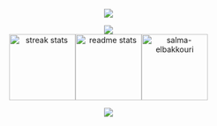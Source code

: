 <!--
**R-Sh1ki/R-Sh1ki** is a ✨ _special_ ✨ repository because its `README.md` (this file) appears on your GitHub profile.

Here are some ideas to get you started:

- 🔭 I’m currently working on ...
- 🌱 I’m currently learning ...
- 👯 I’m looking to collaborate on ...
- 🤔 I’m looking for help with ...
- 💬 Ask me about ...
- 📫 How to reach me: ...
- 😄 Pronouns: ...
- ⚡ Fun fact: ...
-->
<p align="center">
  <img src="https://capsule-render.vercel.app/api?type=waving&text=Hi👋&fontSize=30&fontColor=ebcb8b&color=81a1c1&fontAlignY=30&height=140&animation=fadeIn" />
</p>

<div align="center">
  <img align="center" src="https://skillicons.dev/icons?i=py,anaconda,c,cpp,cs,cmake,html,js,php,vue,opencv,qt,sqlite,matlab,kali,bash,raspberrypi,arduino,ros,vim,&theme=dark&perline=10" />
</div>
<div align="center" style="display:flex;flex-direction:row;justify-content:center;">
  <img height="120"  src="https://streak-stats.demolab.com?user=r-sh1ki&theme=nord&border_radius-10" alt="streak stats" style="margin: 0" />
  <img height="120"  src="https://github-readme-stats-salesp07.vercel.app/api?username=r-sh1ki&count_private=true&show_icons=true&theme=nord&rank_icon=github&border_radius=5" alt="readme stats" style="margin: 0" /> 
  <img height="120"  src="https://github-readme-stats.vercel.app/api/top-langs?username=r-sh1ki&show_icons=true&locale=en&layout=compact&theme=nord&border_radius=4&size_weight=0.5&count_weight=0.5&exclude_repo=github-readme-stats" alt="salma-elbakkouri" style="margin: 0" />
</div>

<!-- <div align="center"> -->
<!--   <img width=400 src="./profile-3d-contrib/profile-night-rainbow.svg"/> -->
<!-- </div> -->


<!--   <a href="https://github.com/R-Sh1ki/env-setup">
    <img width="250" src="https://github-readme-stats.vercel.app/api/pin/?username=r-sh1ki&repo=env-setup&theme=nord" />
  </a> -->
<!--   <a href="https://github.com/R-Sh1ki/r-sh1ki.github.io">
    <img width="250" src="https://github-readme-stats.vercel.app/api/pin/?username=r-sh1ki&repo=r-sh1ki.github.io&theme=nord" />
  </a> -->
<!--   <a href="https://github.com/R-Sh1ki/env-setup">
    <img width="250" src="https://github-readme-stats.vercel.app/api/pin/?username=r-sh1ki&repo=env-setup&theme=nord" />
  </a> -->
<p align="center">
  <img src="https://capsule-render.vercel.app/api?type=waving&color=81a1c1&animation=fadeIn&section=footer" />
</p>


